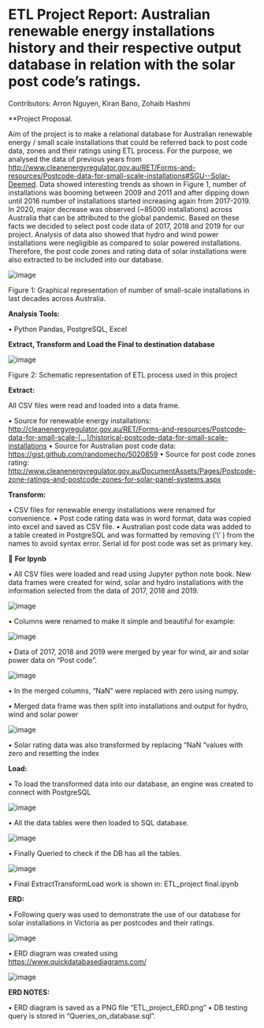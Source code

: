 # ETL Project Report: Australian renewable energy installations history and their respective output database in relation with the solar post code’s ratings.
Contributors: Arron Nguyen, Kiran Bano, Zohaib Hashmi

**Project Proposal.

Aim of the project is to make a relational database for Australian renewable energy / small scale installations that could be referred back to post code data, zones and their ratings using ETL process.
For the purpose, we analysed the data of previous years from http://www.cleanenergyregulator.gov.au/RET/Forms-and-resources/Postcode-data-for-small-scale-installations#SGU--Solar-Deemed. Data showed interesting trends as shown in Figure 1, number of installations was booming between 2009 and 2011 and after dipping down until 2016 number of installations started increasing again from 2017-2019. In 2020,  major decrease was observed (~85000 installations) across Australia that can be attributed to the global pandemic.
Based on these facts we decided to select post code data of 2017, 2018 and 2019 for our project. Analysis of data also showed that hydro and wind power installations were negligible as compared to solar powered installations. Therefore, the post code zones and rating data of solar installations were also extracted to be included into our database.
 
 ![image](https://user-images.githubusercontent.com/72603532/117405134-7169c880-af4e-11eb-8d2f-9f07beecf329.png)


Figure 1: Graphical representation of number of small-scale installations in last decades across Australia. 



**Analysis Tools:**

•	Python Pandas, PostgreSQL, Excel


**Extract, Transform and Load the Final to destination database**

![image](https://user-images.githubusercontent.com/72603532/117405180-87778900-af4e-11eb-9d8c-566f521d266c.png)
 
Figure 2: Schematic representation of ETL process used in this project

**Extract:**

All CSV files were read and loaded into a data frame.
         
•	Source for renewable energy installations: http://cleanenergyregulator.gov.au/RET/Forms-and-resources/Postcode-data-for-small-scale-[…]/historical-postcode-data-for-small-scale-installations
•	Source for Australian post code data: https://gist.github.com/randomecho/5020859
•	Source for post code zones rating: http://www.cleanenergyregulator.gov.au/DocumentAssets/Pages/Postcode-zone-ratings-and-postcode-zones-for-solar-panel-systems.aspx


**Transform:**

•	CSV files for renewable energy installations were renamed for convenience.
•	Post code rating data was in word format, data was copied into excel and saved as CSV file.
•	Australian post code data was added to a table created in PostgreSQL and was formatted by removing (’\’ ) from the names to avoid syntax error. Serial id for post code was set as primary key.

	**For Ipynb**

•	All CSV files were loaded and read using Jupyter python note book. New data frames were created for wind, solar and hydro installations with the information selected from the data of 2017, 2018 and 2019.
 
![image](https://user-images.githubusercontent.com/72603532/117405268-b5f56400-af4e-11eb-86aa-c25bcf7e59f5.png)


•	Columns were renamed to make it simple and beautiful for example: 
 
![image](https://user-images.githubusercontent.com/72603532/117405300-c4438000-af4e-11eb-98ef-e7af788db211.png)


•	Data of 2017, 2018  and 2019 were merged by year for wind, air and solar power data on  “Post code”.
 
 ![image](https://user-images.githubusercontent.com/72603532/117405335-d1f90580-af4e-11eb-99c3-b7ccaf671458.png)


•	In the merged columns, “NaN” were replaced with zero using numpy.

•	Merged data frame was then split into installations and output for hydro, wind and solar power

 ![image](https://user-images.githubusercontent.com/72603532/117405408-ef2dd400-af4e-11eb-8173-49b11740dc66.png)

•	Solar rating data was also transformed by replacing “NaN “values with zero and resetting the index


**Load:**

•	To load the transformed data into our database, an engine was created to connect with PostgreSQL

 ![image](https://user-images.githubusercontent.com/72603532/117405453-01a80d80-af4f-11eb-82c0-cff3dd496827.png)

•	All the data tables were then loaded to SQL database.

![image](https://user-images.githubusercontent.com/72603532/117405486-0ec4fc80-af4f-11eb-84eb-3c99e911ab71.png)

•	Finally Queried to check if the DB has all the tables.  

![image](https://user-images.githubusercontent.com/72603532/117405658-4e8be400-af4f-11eb-857f-f8bbe7e69ad6.png)

•	Final ExtractTransformLoad work is shown in:  ETL_project final.ipynb

**ERD:**

•	Following query was used to demonstrate the use of our database for solar installations in Victoria as per postcodes and their ratings.

 ![image](https://user-images.githubusercontent.com/72603532/117405633-47fd6c80-af4f-11eb-80fc-8114b88a5d6b.png)


•	ERD diagram was created using https://www.quickdatabasediagrams.com/

![image](https://user-images.githubusercontent.com/72603532/117519558-64e57e80-afe7-11eb-85ad-dcf8fd2ea0a0.png)


**ERD NOTES:**

•	ERD diagram is saved as a PNG file “ETL_project_ERD.png”
•	DB testing query is stored in “Queries_on_database.sql”.








	
